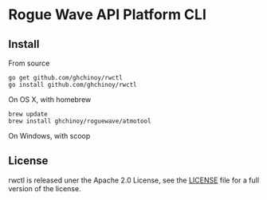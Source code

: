 # Rogue Wave API Platform CLI

## Install

From source

```
go get github.com/ghchinoy/rwctl
go install github.com/ghchinoy/rwctl
```

On OS X, with homebrew

```
brew update
brew install ghchinoy/roguewave/atmotool
```

On Windows, with scoop


## License

rwctl is released uner the Apache 2.0 License, see the [LICENSE](LICENSE) file for a full version of the license.